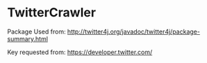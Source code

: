 # TwitterCrawler

Package Used from: http://twitter4j.org/javadoc/twitter4j/package-summary.html

Key requested from: https://developer.twitter.com/

